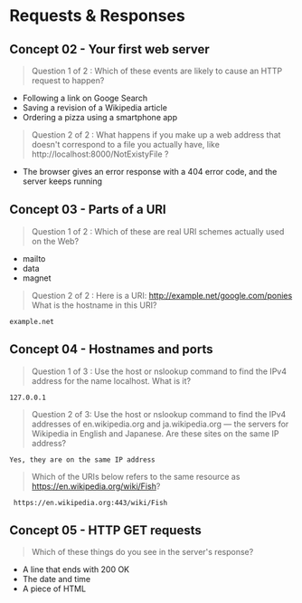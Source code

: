 # Requests & Responses

## Concept 02 - Your first web server

> Question 1 of 2 : Which of these events are likely to cause an HTTP request to happen?

- Following a link on Googe Search
- Saving a revision of a Wikipedia article
- Ordering a pizza using a smartphone app

> Question 2 of 2 : What happens if you make up a web address that doesn't correspond to a file you actually have, like http://localhost:8000/NotExistyFile ?

- The browser gives an error response with a 404 error code, and the server keeps running

## Concept 03 - Parts of a URI

> Question 1 of 2 : Which of these are real URI schemes actually used on the Web?

- mailto
- data
- magnet

> Question 2 of 2 : Here is a URI: http://example.net/google.com/ponies
What is the hostname in this URI?

`example.net`

## Concept 04 - Hostnames and ports

> Question 1 of 3 : Use the host or nslookup command to find the IPv4 address for the name localhost. What is it?

`127.0.0.1`

> Question 2 of 3: Use the host or nslookup command to find the IPv4 addresses of en.wikipedia.org and ja.wikipedia.org — the servers for Wikipedia in English and Japanese. Are these sites on the same IP address?

`Yes, they are on the same IP address`

> Which of the URIs below refers to the same resource as https://en.wikipedia.org/wiki/Fish?

` https://en.wikipedia.org:443/wiki/Fish`

## Concept 05 - HTTP GET requests

> Which of these things do you see in the server's response?

- A line that ends with 200 OK
- The date and time
- A piece of HTML

